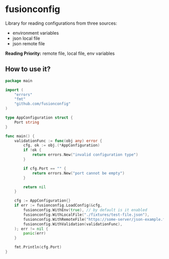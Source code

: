 # fusionconfig

Library for reading configurations from three sources:
* environment variables
* json local file
* json remote file

**Reading Priority:** remote file, local file, env variables

## How to use it?

```go
package main

import (
	"errors"
	"fmt"
	"github.com/fusionconfig"
)

type AppConfiguration struct {
	Port string
}

func main() {
	validationFunc := func(obj any) error {
		cfg, ok := obj.(*AppConfiguration)
		if !ok {
			return errors.New("invalid configuration type")
		}

		if cfg.Port == "" {
			return errors.New("port cannot be empty")
		}

		return nil
	}

	cfg := AppConfiguration{}
	if err := fusionconfig.LoadConfig(&cfg,
		fusionconfig.WithEnv(true), // by default is it enabled
		fusionconfig.WithLocalFile("./fixtures/test-file.json"),
		fusionconfig.WithRemoteFile("https://some-server/json-example.file"),
		fusionconfig.WithValidation(validationFunc),
	); err != nil {
		panic(err)
	}

	fmt.Println(cfg.Port)
}
```
